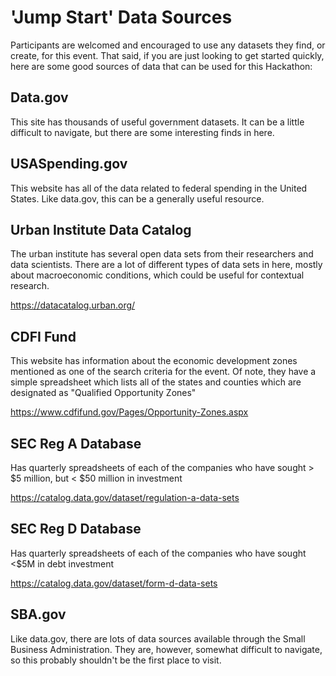 # 'Jump Start' Data Sources

Participants are welcomed and encouraged to use any datasets they find, or create, for this event. That said, if you are just looking to get started quickly, here are some good sources of data that can be used for this Hackathon:

## Data.gov

This site has thousands of useful government datasets. It can be a little difficult to navigate, but there are some interesting finds in here. 

## USASpending.gov

This website has all of the data related to federal spending in the United States. Like data.gov, this can be a generally useful resource. 

## Urban Institute Data Catalog

The urban institute has several open data sets from their researchers and data scientists. There are a lot of different types of data sets in here, mostly about macroeconomic conditions, which could be useful for contextual research.  

https://datacatalog.urban.org/

## CDFI Fund

This website has information about the economic development zones mentioned as one of the search criteria for the event. Of note, they have a simple
spreadsheet which lists all of the states and counties which are designated as "Qualified Opportunity Zones"

https://www.cdfifund.gov/Pages/Opportunity-Zones.aspx

## SEC Reg A Database

Has quarterly spreadsheets of each of the companies who have sought > $5 million, but < $50 million in investment

https://catalog.data.gov/dataset/regulation-a-data-sets

## SEC Reg D Database

Has quarterly spreadsheets of each of the companies who have sought <$5M in debt investment 

https://catalog.data.gov/dataset/form-d-data-sets

## SBA.gov

Like data.gov, there are lots of data sources available through the Small Business Administration. They are, however, somewhat difficult to navigate, so this probably shouldn't be the first place to visit. 